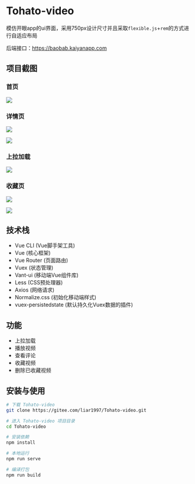 # Tohato-video

模仿开眼app的ui界面，采用750px设计尺寸并且采取`flexible.js`+`rem`的方式进行自适应布局

后端接口：https://baobab.kaiyanapp.com

## 项目截图

### 首页

![](./screenshots/index.png)

### 详情页

![](./screenshots/detail.png)

![](./screenshots/detail2.png)

### 上拉加载

![](./screenshots/pull-up-loading.png)

### 收藏页

![](./screenshots/collection.png)

![](./screenshots/delete.png)

## 技术栈

- Vue CLI (Vue脚手架工具)
- Vue (核心框架)
- Vue Router (页面路由)
- Vuex (状态管理)
- Vant-ui (移动端Vue组件库)
- Less (CSS预处理器)
- Axios (网络请求)
- Normalize.css (初始化移动端样式)
- vuex-persistedstate (默认持久化Vuex数据的插件)

## 功能

- 上拉加载
- 播放视频
- 查看评论
- 收藏视频
- 删除已收藏视频

## 安装与使用

```sh
# 下载 Tohato-video
git clone https://gitee.com/liar1997/Tohato-video.git

# 进入 Tohato-video 项目目录
cd Tohato-video

# 安装依赖
npm install

# 本地运行
npm run serve

# 编译打包
npm run build
```

